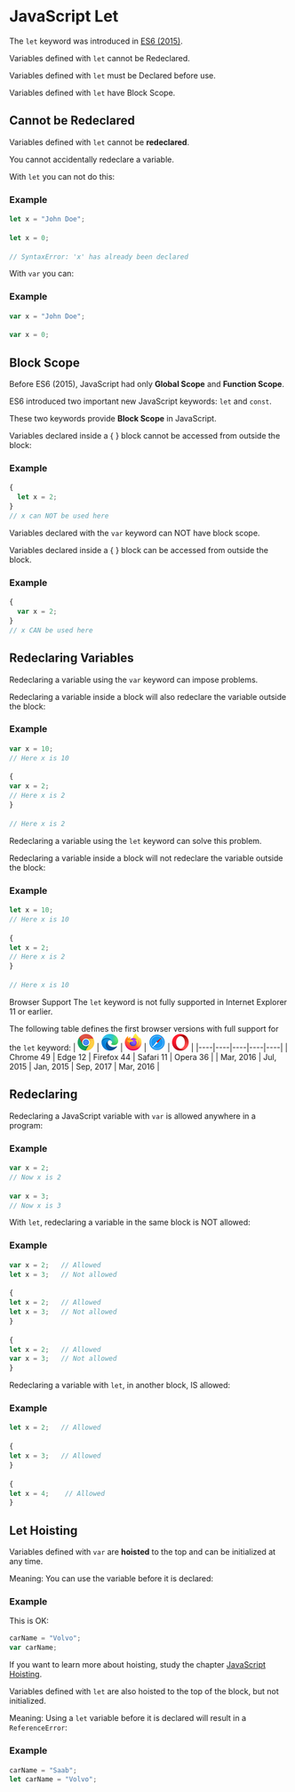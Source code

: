 # JavaScript Let

The `let` keyword was introduced in [ES6 (2015)](https://www.w3schools.com/js/js_es6.asp).

Variables defined with `let` cannot be Redeclared.

Variables defined with `let` must be Declared before use.

Variables defined with `let` have Block Scope.

## Cannot be Redeclared
Variables defined with `let` cannot be **redeclared**.

You cannot accidentally redeclare a variable.

With `let` you can not do this:

### Example
```javascript
let x = "John Doe";

let x = 0;

// SyntaxError: 'x' has already been declared
```

With `var` you can:

### Example
```javascript
var x = "John Doe";

var x = 0;
```

## Block Scope
Before ES6 (2015), JavaScript had only **Global Scope** and **Function Scope**.

ES6 introduced two important new JavaScript keywords: `let` and `const`.

These two keywords provide **Block Scope** in JavaScript.

Variables declared inside a { } block cannot be accessed from outside the block:

### Example
```javascript
{
  let x = 2;
}
// x can NOT be used here
```

Variables declared with the `var` keyword can NOT have block scope.

Variables declared inside a { } block can be accessed from outside the block.

### Example
```javascript
{
  var x = 2;
}
// x CAN be used here
```

## Redeclaring Variables
Redeclaring a variable using the `var` keyword can impose problems.

Redeclaring a variable inside a block will also redeclare the variable outside the block:

### Example
```javascript
var x = 10;
// Here x is 10

{
var x = 2;
// Here x is 2
}

// Here x is 2
```

Redeclaring a variable using the `let` keyword can solve this problem.

Redeclaring a variable inside a block will not redeclare the variable outside the block:

### Example
```javascript
let x = 10;
// Here x is 10

{
let x = 2;
// Here x is 2
}

// Here x is 10
```

Browser Support
The `let` keyword is not fully supported in Internet Explorer 11 or earlier.

The following table defines the first browser versions with full support for the `let` keyword:
| ![](../../Icons/compatible_chrome.png) | ![](../../Icons/compatible_edge.png) | ![](../../Icons/compatible_firefox.png) | ![](../../Icons/compatible_safari.png) | ![](../../Icons/compatible_opera.png) |
|----|----|----|----|----|
| Chrome 49 | Edge 12 | Firefox 44 | Safari 11 | Opera 36 |
| Mar, 2016 | Jul, 2015 | Jan, 2015 | Sep, 2017 | Mar, 2016 |


## Redeclaring
Redeclaring a JavaScript variable with `var` is allowed anywhere in a program:

### Example
```javascript
var x = 2;
// Now x is 2

var x = 3;
// Now x is 3
```

With `let`, redeclaring a variable in the same block is NOT allowed:

### Example
```javascript
var x = 2;   // Allowed
let x = 3;   // Not allowed

{
let x = 2;   // Allowed
let x = 3;   // Not allowed
}

{
let x = 2;   // Allowed
var x = 3;   // Not allowed
}
```

Redeclaring a variable with `let`, in another block, IS allowed:

### Example
```javascript
let x = 2;   // Allowed

{
let x = 3;   // Allowed
}

{
let x = 4;    // Allowed
}
```

## Let Hoisting
Variables defined with `var` are **hoisted** to the top and can be initialized at any time.

Meaning: You can use the variable before it is declared:

### Example
This is OK:
```javascript
carName = "Volvo";
var carName;
```

If you want to learn more about hoisting, study the chapter [JavaScript Hoisting](https://www.w3schools.com/js/js_hoisting.asp).

Variables defined with `let` are also hoisted to the top of the block, but not initialized.

Meaning: Using a `let` variable before it is declared will result in a `ReferenceError`:

### Example
```javascript
carName = "Saab";
let carName = "Volvo";
```